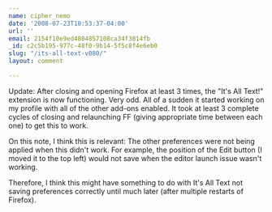 ```yaml
---
name: cipher_nemo
date: '2008-07-23T10:53:37-04:00'
url: ''
email: 2154f10e9ed4804857108ca34f3814fb
_id: c2c5b195-977c-48f0-9b14-5f5c8f4e6eb0
slug: "/its-all-text-v080/"
layout: comment

---
```


Update: After closing and opening Firefox at least 3 times, the "It's All Text!" extension is now functioning. Very odd. All of a sudden it started working on my profile with all of the other add-ons enabled. It took at least 3 complete cycles of closing and relaunching FF (giving appropriate time between each one) to get this to work.

On this note, I think this is relevant: The other preferences were not being applied when this didn't work. For example, the position of the Edit button (I moved it to the top left) would not save when the editor launch issue wasn't working.

Therefore, I think this might have something to do with It's All Text not saving preferences correctly until much later (after multiple restarts of Firefox).

